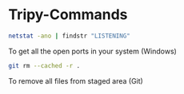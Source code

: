 # Tripy-Commands

```sh
netstat -ano | findstr "LISTENING"
```
To get all the open ports in your system (Windows)

```sh 
git rm --cached -r .
```
To remove all files from staged area (Git)